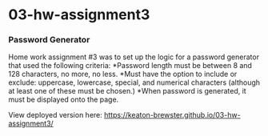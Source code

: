 03-hw-assignment3
====
### Password Generator

Home work assignment #3 was to set up the logic for a password generator that used the following criteria:
    *Password length must be between 8 and 128 characters, no more, no less.
    *Must have the option to include or exclude: uppercase, lowercase, special, and numerical characters (although at least one of these must be chosen.)
    *When password is generated, it must be displayed onto the page. 





View deployed version here: https://keaton-brewster.github.io/03-hw-assignment3/